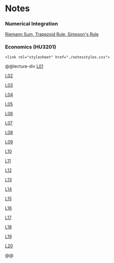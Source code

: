 # Notes

### Numerical Integration 

[Riemann Sum, Trapezoid Rule, Simpson's Rule](./NumericalIntegration)

### Economics (HU3201)

~~~
<link rel="stylesheet" href="./notesstyles.css">
~~~

@@lecture-div
[L01](./Economics/L01)

[L02](./Economics/L02)

[L03](./Economics/L03)

[L04](./Economics/L04)

[L05](./Economics/L05)

[L06](./Economics/L06)

[L07](./Economics/L07)

[L08](./Economics/L08)

[L09](./Economics/L09)

[L10](./Economics/L10)

[L11](./Economics/L11)

[L12](./Economics/L12)

[L13](./Economics/L13)

[L14](./Economics/L14)

[L15](./Economics/L15)

[L16](./Economics/L16)

[L17](./Economics/L17)

[L18](./Economics/L18)

[L19](./Economics/L19)

[L20](./Economics/L20)

@@

